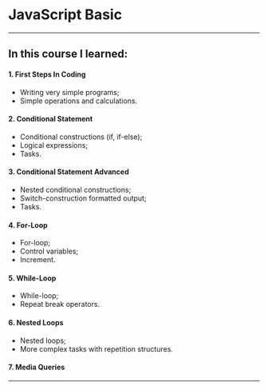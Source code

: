 <h1 text-decoration="none"> JavaScript Basic </h1>

----------------------------------------------------------------------------------------

<h2 text-decoration= "underlined"; font-weight= "bold";>In this course I learned:</h2>

<h4 font-weight="bold";>1. First Steps In Coding</h4>
<ul>
 <li> Writing very simple programs;</li>
 <li> Simple operations and calculations.</li>
</ul>
<h4 font-weight="bold";>2. Conditional Statement</h4>
<ul>
  <li>Conditional constructions (if, if-else);</li>
  <li>Logical expressions;</li>
  <li>Tasks.</li>
</ul>
<h4 font-weight="bold";>3. Conditional Statement Advanced</h4>
<ul>
  <li>Nested conditional constructions;</li>
  <li>Switch-construction formatted output;</li>
  <li>Tasks.</li>
 </ul>
<h4 font-weight="bold";>4. For-Loop</h4>
<ul>
  <li>For-loop;</li>
  <li>Control variables;</li>
  <li>Increment.</li>
</ul>
<h4 font-weight="bold";>5. While-Loop</h4>
<ul>
  <li>While-loop;</li>
  <li>Repeat break operators.</li>
</ul>
<h4 font-weight="bold";>6. Nested Loops</h4>
<ul>
  <li>Nested loops;</li>
  <li>More complex tasks with repetition structures.</li>
</ul>
<h4 font-weight="bold";>7. Media Queries</h4>


----------------------------------------------------------------------------------------


